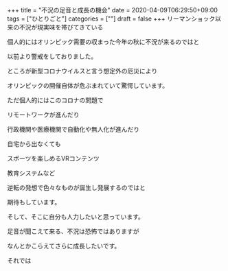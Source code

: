 +++
title = "不況の足音と成長の機会"
date = 2020-04-09T06:29:50+09:00
tags = ["ひとりごと"]
categories = [""]
draft = false
+++
リーマンショック以来の不況が現実味を帯びてきている

個人的にはオリンピック需要の収まった今年の秋に不況が来るのではと

以前より警戒をしておりました。

ところが新型コロナウイルスと言う想定外の厄災により

オリンピックの開催自体が危ぶまれていて驚愕しています。

ただ個人的にはこのコロナの問題で

リモートワークが進んだり

行政機関や医療機関で自動化や無人化が進んだり

自宅から出なくても

スポーツを楽しめるVRコンテンツ

教育システムなど

逆転の発想で色々なものが誕生し発展するのではと

期待もしています。

そして、そこに自分も人力したいと思っています。

足音が聞こえて来る、不況は恐怖ではありますが

なんとかこらえてさらに成長したいです。

それでは
